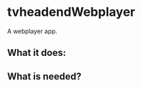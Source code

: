 tvheadendWebplayer
==================

A webplayer app. 

What it does:
----------------- 


What is needed?
-----------------
